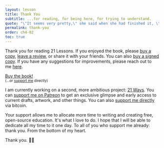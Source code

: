 ```yaml
---
layout: lesson
title: Thank You
subtitle: ...for reading, for being here, for trying to understand.
quote: "\"It seems very pretty,\" she said when she had finished it, \"but it’s rather hard to understand!\""
permalink: thank-you
order: ch4-02
toc: true
---
```


Thank you for reading 21 Lessons. If you enjoyed the book, please [buy a
copy][amazon], [leave a review][amazon], or share it with your friends.
You can also [buy a signed copy][signed]. If you have any suggestions for
improvements, please reach out to me [here][contact].

<div class="action-buttons">
  <div class="button"><a href="https://amzn.to/2Wa4qJo">Buy the book!</a></div>
  <small>(...or <a href="https://dergigi.com/support/">support me</a> directly)</small>
</div>

I am currently working on a second, more ambitious project: [21 Ways][21ways].
You can [support me on Patreon][patreon] to get an exclusive glimpse and early
access to current drafts, artwork, and other things. You can also [support me
directly][support] via bitcoin.

Your support allows me to allocate more time to
writing and creating free, open-source education. It's what I love to do. I hope
that I will be able to dedicate all my time to it one day. To all of you who
support me already: thank you. From the bottom of my heart.

Thank you. 🙏🧡

[amazon]: https://amzn.to/2VXmQgp
[goodreads]: https://www.goodreads.com/book/show/50376693-21-lessons
[patreon]: https://www.patreon.com/dergigi
[21ways]: http://21waysbook.com
[support]: https://dergigi.com/support/
[contact]: https://dergigi.com/contact/
[signed]: https://dergigi.shop
